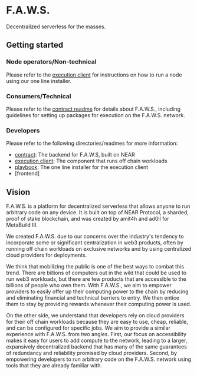 # F.A.W.S. 
Decentralized serverless for the masses. 

## Getting started 
### Node operators/Non-technical
Please refer to the [execution client](../execution-client/README.md) for instructions on how to run a node using our one line installer.

### Consumers/Technical
Please refer to the [contract readme](./contract/README.md) for details about F.A.W.S., including guidelines for setting up packages for execution on the F.A.W.S. network.

### Developers
Please refer to the following directories/readmes for more information:
* [contract](../contract/README.md): The backend for F.A.W.S, built on NEAR
* [execution client](../execution-client/README.md): The component that runs off chain workloads
* [playbook](../playbook/README.md): The one line installer for the execution client
* [frontend]

## Vision
F.A.W.S. is a platform for decentralized serverless that allows anyone to run arbitrary code on any device. It is built on top of NEAR Protocol, a sharded, proof of stake blockchain, and was created by amit4h and ad0ll for MetaBuild III.

We created F.A.W.S. due to our concerns over the industry's tendency to incorporate some or significant centralization in web3 products, often by running off chain workloads on exclusive networks and by using centralized cloud providers for deployments. 

We think that mobilizing the public is one of the best ways to combat this trend. There are billions of computers out in the wild that could be used to run web3 workloads, but there are few products that are accessible to the billions of people who own them.  With F.A.W.S., we aim to empower providers to easily offer up their computing power to the chain by reducing and eliminating financial and technical barriers to entry. We then entice them to stay by providing rewards whenever their computing power is used.

On the other side, we understand that developers rely on cloud providers for their off chain workloads because they are easy to use, cheap, reliable, and can be configured for specific jobs. We aim to provide a similar experience with F.A.W.S. from two angles. First, our focus on accessibility makes it easy for users to add compute to the network, leading to a larger, expansively decentralized backend that has many of the same guarantees of redundancy and reliability promised by cloud providers. Second, by empowering developers to run arbitrary code on the F.A.W.S. network using tools that they are already familiar with.

